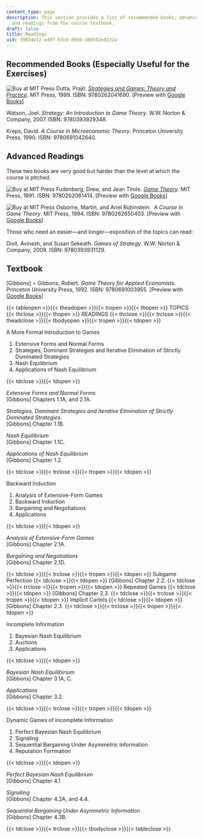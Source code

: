 ```yaml
---
content_type: page
description: This section provides a list of recommended books, advanced readings,
  and readings from the course textbook.
draft: false
title: Readings
uid: 39634e12-e49f-b3c8-d949-d88592e9222a
---
```

## Recommended Books (Especially Useful for the Exercises)

![Buy at MIT Press](/images/mp_logo.gif) Dutta, Prajit. [_Strategies and Games: Theory and Practice_](https://mitpress.mit.edu/9780262041690). MIT Press, 1999. ISBN: 9780262041690. \[Preview with [Google Books](http://books.google.com/books?id=m1apPLqiIEkC&printsec=frontcover)\]

Watson, Joel. _Strategy: An Introduction to Game Theory_. W.W. Norton & Company, 2007. ISBN: 9780393929348.

Kreps, David. _A Course in Microeconomic Theory_. Princeton University Press, 1990. ISBN: 9780691042640.

## Advanced Readings

These two books are very good but harder than the level at which the course is pitched.

![Buy at MIT Press](/images/mp_logo.gif) Fudenberg, Drew, and Jean Tirole. [_Game Theory_](https://mitpress.mit.edu/9780262061414). MIT Press, 1991. ISBN: 9780262061414. \[Preview with [Google Books](http://books.google.com/books?id=pFPHKwXro3QC&printsec=frontcover)\]

![Buy at MIT Press](/images/mp_logo.gif) Osborne, Martin, and Ariel Rubinstein.  _A Course in Game Theory_. MIT Press, 1994. ISBN: 9780262650403. \[Preview with [Google Books](http://books.google.com/books?id=5ntdaYX4LPkC&printsec=frontcover)\]

Those who need an easier—and longer—exposition of the topics can read:

Dixit, Avinash, and Susan Sekeath. _Games of Strategy_. W.W. Norton & Company, 2009. ISBN: 9780393931129.

## Textbook

\[Gibbons\] = Gibbons, Robert. _Game Theory for Applied Economists_. Princeton University Press, 1992. ISBN: 9780691003955. \[Preview with [Google Books](http://books.google.com/books?id=8ygxf2WunAIC&printsec=frontcover)\]

{{< tableopen >}}{{< theadopen >}}{{< tropen >}}{{< thopen >}}
TOPICS
{{< thclose >}}{{< thopen >}}
READINGS
{{< thclose >}}{{< trclose >}}{{< theadclose >}}{{< tbodyopen >}}{{< tropen >}}{{< tdopen >}}

A More Formal Introduction to Games

1. Extensive Forms and Normal Forms
2. Strategies, Dominant Strategies and Iterative Elimination of Strictly Dominated Strategies
3. Nash Equilibrium
4. Applications of Nash Equilibrium

{{< tdclose >}}{{< tdopen >}}

_Extensive Forms and Normal Forms_   
\[Gibbons\] Chapters 1.1A, and 2.1A.

_Strategies, Dominant Strategies and Iterative Elimination of Strictly Dominated Strategies._   
\[Gibbons\] Chapter 1.1B.

_Nash Equilibrium_   
\[Gibbons\] Chapter 1.1C.

_Applications of Nash Equilibrium_   
\[Gibbons\] Chapter 1.2.

{{< tdclose >}}{{< trclose >}}{{< tropen >}}{{< tdopen >}}

Backward Induction

1. Analysis of Extensive-Form Games
2. Backward Induction
3. Bargaining and Negotiations
4. Applications

{{< tdclose >}}{{< tdopen >}}

_Analysis of Extensive-Form Games_   
\[Gibbons\] Chapter 2.1A.

_Bargaining and Negotiations_   
\[Gibbons\] Chapter 2.1D.

{{< tdclose >}}{{< trclose >}}{{< tropen >}}{{< tdopen >}}
Subgame Perfection
{{< tdclose >}}{{< tdopen >}}
\[Gibbons\] Chapter 2.2.
{{< tdclose >}}{{< trclose >}}{{< tropen >}}{{< tdopen >}}
Repeated Games
{{< tdclose >}}{{< tdopen >}}
\[Gibbons\] Chapter 2.3.
{{< tdclose >}}{{< trclose >}}{{< tropen >}}{{< tdopen >}}
Implicit Cartels
{{< tdclose >}}{{< tdopen >}}
\[Gibbons\] Chapter 2.3.
{{< tdclose >}}{{< trclose >}}{{< tropen >}}{{< tdopen >}}

Incomplete Information

1. Bayesian Nash Equilibrium
2. Auctions
3. Applications

{{< tdclose >}}{{< tdopen >}}

_Bayesian Nash Equilibirium_   
\[Gibbons\] Chapter 3.1A, C.

_Applications_   
\[Gibbons\] Chapter 3.2.

{{< tdclose >}}{{< trclose >}}{{< tropen >}}{{< tdopen >}}

Dynamic Games of Incomplete Information

1. Perfect Bayesian Nash Equilibrium
2. Signaling
3. Sequential Bargaining Under Asymmetric Information
4. Reputation Forrmation

{{< tdclose >}}{{< tdopen >}}

_Perfect Bayesian Nash Equilibrium_   
\[Gibbons\] Chapter 4.1

_Signaling_   
\[Gibbons\] Chapter 4.2A, and 4.4.

_Sequential Bargaining Under Asymmetric Information_   
\[Gibbons\] Chapter 4.3B.

{{< tdclose >}}{{< trclose >}}{{< tbodyclose >}}{{< tableclose >}}